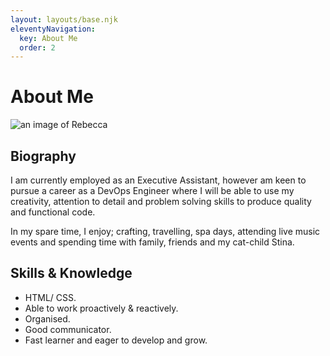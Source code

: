 ```yaml
---
layout: layouts/base.njk
eleventyNavigation:
  key: About Me
  order: 2
---
```

# About Me

<a><img src="/public/img/PXL_20230701_184329265~2.jpg" class="img-thumbnail" alt="an image of Rebecca"></a>

## Biography

I am currently employed as an Executive Assistant, however am keen to pursue a career as a DevOps Engineer where I will be able to use my creativity, attention to detail and problem solving skills to produce quality and functional code.

In my spare time, I enjoy; crafting, travelling, spa days, attending live music events and spending time with family, friends and my cat-child Stina.


## Skills & Knowledge

 <ul>
      <li>HTML/ CSS.</li>
        <li>Able to work proactively & reactively.</li>
        <li>Organised.</li>
        <li>Good communicator.</li>
        <li>Fast learner and eager to develop and grow.</li>
      </ul>

